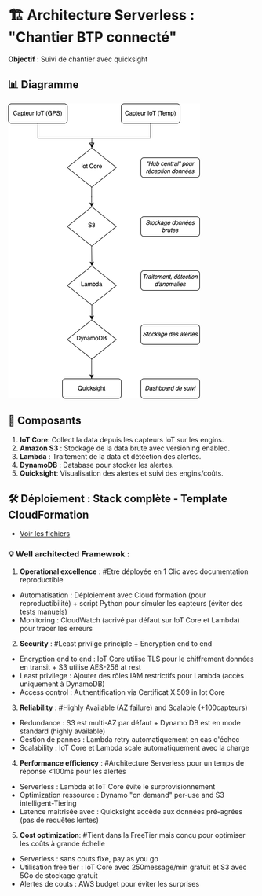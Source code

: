 # 🏗️ Architecture Serverless :  "Chantier BTP connecté"  

**Objectif** : Suivi de chantier avec quicksight

## 📊 Diagramme
![Architecture AWS](architecture.png)

## 🔧 Composants
1. **IoT Core**: Collect la data depuis les capteurs IoT sur les engins.  
2. **Amazon S3** : Stockage de la data brute avec versioning enabled.
3. **Lambda** : Traitement de la data et détéetion des alertes.
4. **DynamoDB** : Database pour stocker les alertes.
5. **Quicksight**: Visualisation des alertes et suivi des engins/coûts.

## 🛠️ Déploiement :  Stack complète - Template CloudFormation
- [Voir les fichiers](/chantier-connecté-free-tier)   

### 💡 Well architected Framewrok : 
1. **Operational excellence** : #Etre déployée en 1 Clic avec documentation reproductible
- Automatisation : Déploiement avec Cloud formation (pour reproductibilité) + script Python pour simuler les capteurs (éviter des tests manuels)
- Monitoring : CloudWatch (acrivé par défaut sur IoT Core et Lambda) pour tracer les erreurs
 
2. **Security** : #Least privilge principle + Encryption end to end
- Encryption end to end : IoT Core utilise TLS pour le chiffrement données en transit + S3 utilise AES-256 at rest
- Least privilege : Ajouter des rôles IAM restrictifs pour Lambda (accès uniquement à DynamoDB)
- Access control : Authentification via Certificat X.509 in Iot Core
 
3. **Reliability** : #Highly Available (AZ failure) and Scalable (+100capteurs)
- Redundance : S3 est multi-AZ par défaut + Dynamo DB est en mode standard (highly available)
- Gestion de pannes : Lambda retry automatiquement en cas d'échec
- Scalability : IoT Core et Lambda scale automatiquement avec la charge
 
4. **Performance efficiency** : #Architecture Serverless pour un temps de réponse <100ms pour les alertes
- Serverless : Lambda et IoT Core évite le surprovisionnement
- Optimization ressource : Dynamo "on demand" per-use and S3 intelligent-Tiering
- Latence maitrisée avec : Quicksight accède aux données pré-agrées (pas de requêtes lentes)

5. **Cost optimization**: #Tient dans la FreeTier mais concu pour optimiser les coûts à grande échelle
- Serverless : sans couts fixe, pay as you go
- Utilisation free tier : IoT Core avec 250message/min gratuit et S3 avec 5Go de stockage gratuit
- Alertes de couts : AWS budget pour éviter les surprises


